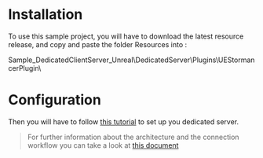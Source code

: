 # Installation
To use this sample project, you will have to download the latest resource release, and copy and paste the folder Resources into : 

Sample_DedicatedClientServer_Unreal\DedicatedServer\Plugins\UEStormancerPlugin\ 

# Configuration
Then you will have to follow [this tutorial](https://github.com/Stormancer/Sample_DedicatedClientServer-Unreal/wiki/Installation "Stormancer Dedicated Server tutorial") to set up you dedicated server.

> For further information about the architecture and the connection workflow you can take a look at [this document](https://github.com/Stormancer/Sample_DedicatedClientServer-Unreal/wiki "this document")

